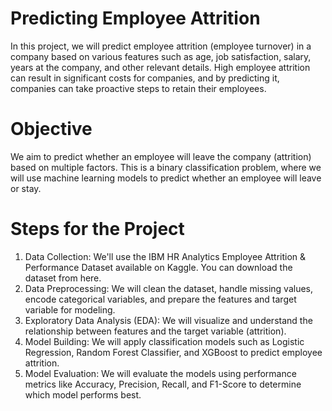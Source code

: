 # Predicting Employee Attrition
In this project, we will predict employee attrition (employee turnover) in a company based on various features such as age, job satisfaction, salary, years at the company, and other relevant details. High employee attrition can result in significant costs for companies, and by predicting it, companies can take proactive steps to retain their employees.

# Objective
We aim to predict whether an employee will leave the company (attrition) based on multiple factors. This is a binary classification problem, where we will use machine learning models to predict whether an employee will leave or stay.

# Steps for the Project
1.	Data Collection: We'll use the IBM HR Analytics Employee Attrition & Performance Dataset available on Kaggle. You can download the dataset from here.
2.	Data Preprocessing: We will clean the dataset, handle missing values, encode categorical variables, and prepare the features and target variable for modeling.
3.	Exploratory Data Analysis (EDA): We will visualize and understand the relationship between features and the target variable (attrition).
4.	Model Building: We will apply classification models such as Logistic Regression, Random Forest Classifier, and XGBoost to predict employee attrition.
5.	Model Evaluation: We will evaluate the models using performance metrics like Accuracy, Precision, Recall, and F1-Score to determine which model performs best.

